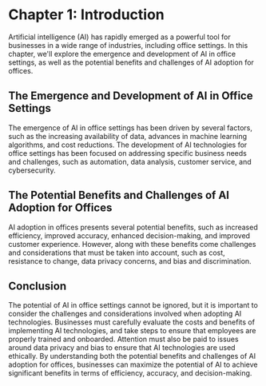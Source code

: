 Chapter 1: Introduction
=======================

Artificial intelligence (AI) has rapidly emerged as a powerful tool for businesses in a wide range of industries, including office settings. In this chapter, we'll explore the emergence and development of AI in office settings, as well as the potential benefits and challenges of AI adoption for offices.

The Emergence and Development of AI in Office Settings
------------------------------------------------------

The emergence of AI in office settings has been driven by several factors, such as the increasing availability of data, advances in machine learning algorithms, and cost reductions. The development of AI technologies for office settings has been focused on addressing specific business needs and challenges, such as automation, data analysis, customer service, and cybersecurity.

The Potential Benefits and Challenges of AI Adoption for Offices
----------------------------------------------------------------

AI adoption in offices presents several potential benefits, such as increased efficiency, improved accuracy, enhanced decision-making, and improved customer experience. However, along with these benefits come challenges and considerations that must be taken into account, such as cost, resistance to change, data privacy concerns, and bias and discrimination.

Conclusion
----------

The potential of AI in office settings cannot be ignored, but it is important to consider the challenges and considerations involved when adopting AI technologies. Businesses must carefully evaluate the costs and benefits of implementing AI technologies, and take steps to ensure that employees are properly trained and onboarded. Attention must also be paid to issues around data privacy and bias to ensure that AI technologies are used ethically. By understanding both the potential benefits and challenges of AI adoption for offices, businesses can maximize the potential of AI to achieve significant benefits in terms of efficiency, accuracy, and decision-making.
